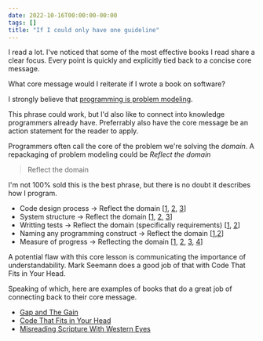 ```yaml
---
date: 2022-10-16T00:00:00-00:00
tags: []
title: "If I could only have one guideline"
---
```


I read a lot. I've noticed that some of the most effective books I read share a clear focus.
Every point is quickly and explicitly tied back to a concise core message.

What core message would I reiterate if I wrote a book on software?
<!--more-->

I strongly believe that [programming is problem modeling](../../posts/2022/2022-02-18-Programming-is-Problem-Modeling.md).

This phrase could work, but I'd also like to connect into knowledge programmers already have. 
Preferrably also have the core message be an action statement for the reader to apply.

Programmers often call the core of the problem we're solving the *domain*.
A repackaging of problem modeling could be *Reflect the domain*

> Reflect the domain

I'm not 100% sold this is the best phrase, but there is no doubt it describes how I program.

- Code design process -> Reflect the domain [[1](../../posts/Whats-Your-Duck-V2/2022-06-16-0-Intro.md), [2](../../posts/2022/2022-02-18-Programming-is-Problem-Modeling.md), [3](../../posts/2021/2021-05-07-DDD-Retro.md)] 
- System structure -> Reflect the domain [[1](../../posts/2021/2021-10-01-Program-Structure-is-not-file-structure.md), [2](https://spencerfarley.com/2021/04/09/designing-with-events-transforms-and-state/), [3](../../posts/2020/2020-12-25-Incremental-Accessors.md)]
- Writting tests -> Reflect the domain (specifically requirements) [[1](https://spencerfarley.com/2021/10/08/testapi-in-fsharp-revised/), [2](https://spencerfarley.com/2022/08/19/performance-as-domain-property/)]
- Naming any programming construct -> Reflect the domain [[1](https://spencerfarley.com/2018/10/01/semantic-naming/),[2](..posts/../../posts/2021/2021-12-12-Gherking-Test-Names.md/)]
- Measure of progress -> Reflecting the domain [[1](../../posts/2021/2021-01-29-Going-Fast-is-Going-Well.md), [2](../../posts/Whats-Your-Duck-V2/2022-06-16-2-Design-Tree-and-Incremental-Progress.md#iterate-to-good-enough), [3](../../posts/Whats-Your-Duck-V2/2022-06-16-1-Software-as-Clarity.md), [4](../../posts/2021/2021-08-13-Swebok-transform-view.md)]

A potential flaw with this core lesson is communicating the importance of understandability. Mark Seemann does a good job of that with Code That Fits in Your Head.

<!-- Maybe "clarify the domain"?-->

Speaking of which, here are examples of books that do a great job of connecting back to their core message.
- [Gap and The Gain](https://gapandgainbook.com/)
- [Code That Fits in Your Head](https://blog.ploeh.dk/2021/06/14/new-book-code-that-fits-in-your-head/)
- [Misreading Scripture With Western Eyes](https://www.amazon.com/dp/B00BL3JXYE)
